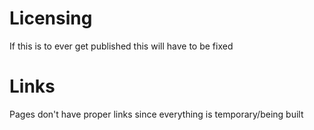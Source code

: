 # Licensing

If this is to ever get published this will have to be fixed

# Links

Pages don't have proper links since everything is temporary/being built

